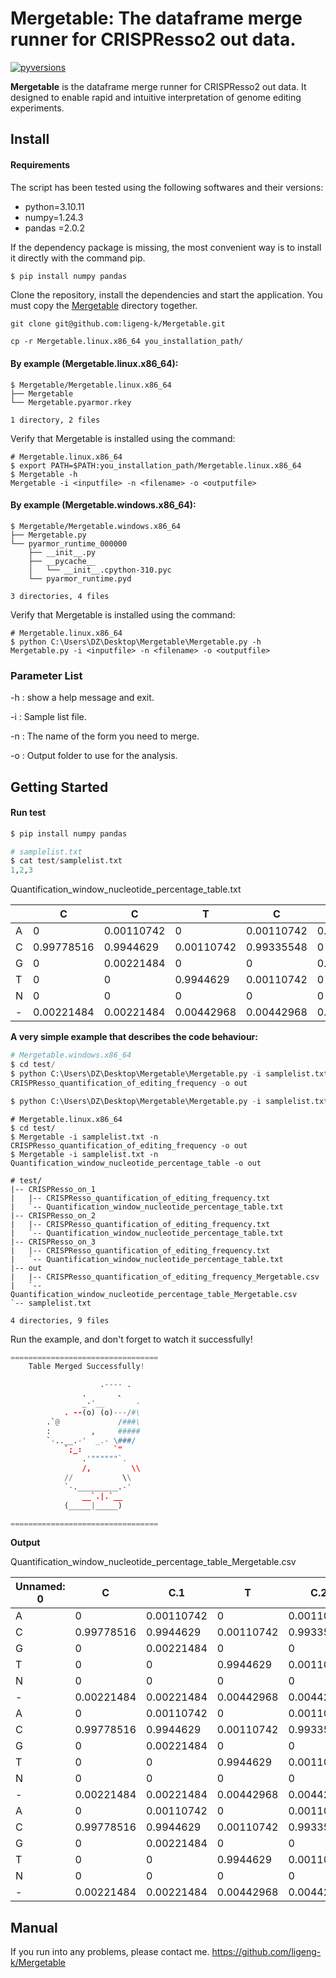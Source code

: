 

# Mergetable: The dataframe merge runner for CRISPResso2 out data.
[![pyversions](https://img.shields.io/badge/python-3-blue)]()

**Mergetable** is the dataframe merge runner for CRISPResso2 out data. It designed to enable rapid and intuitive interpretation of genome editing experiments.

## Install

#### Requirements

The script has been tested using the following softwares and their versions:

- python=3.10.11
- numpy=1.24.3
- pandas =2.0.2

If the dependency package is missing, the most convenient way is to install it directly with the command pip.

```python
$ pip install numpy pandas
```

Clone the repository, install the dependencies and start the application. You must copy the [Mergetable](https://github.com/ligeng-k/Mergetable) directory together.

```shell
git clone git@github.com:ligeng-k/Mergetable.git

cp -r Mergetable.linux.x86_64 you_installation_path/
```

#### By example (Mergetable.linux.x86_64):

```shell
$ Mergetable/Mergetable.linux.x86_64
├── Mergetable
└── Mergetable.pyarmor.rkey

1 directory, 2 files
```

Verify that Mergetable is installed using the command:

```shell
# Mergetable.linux.x86_64
$ export PATH=$PATH:you_installation_path/Mergetable.linux.x86_64
$ Mergetable -h
Mergetable -i <inputfile> -n <filename> -o <outputfile>
```

#### By example (Mergetable.windows.x86_64):

```shell
$ Mergetable/Mergetable.windows.x86_64
├── Mergetable.py
└── pyarmor_runtime_000000
    ├── __init__.py
    ├── __pycache__
    │   └── __init__.cpython-310.pyc
    └── pyarmor_runtime.pyd

3 directories, 4 files
```

Verify that Mergetable is installed using the command:

```shell
# Mergetable.linux.x86_64
$ python C:\Users\DZ\Desktop\Mergetable\Mergetable.py -h
Mergetable.py -i <inputfile> -n <filename> -o <outputfile>
```

### Parameter List

-h : show a help message and exit.

-i : Sample list file.

-n : The name of the form you need to merge.

-o : Output folder to use for the analysis.




## Getting Started

#### Run test

```python
$ pip install numpy pandas
```

```python
# samplelist.txt
$ cat test/samplelist.txt
1,2,3
```

Quantification_window_nucleotide_percentage_table.txt

|      | C          | C          | T          | C          | A          |
| ---- | ---------- | ---------- | ---------- | ---------- | ---------- |
| A    | 0          | 0.00110742 | 0          | 0.00110742 | 0.9944629  |
| C    | 0.99778516 | 0.9944629  | 0.00110742 | 0.99335548 | 0          |
| G    | 0          | 0.00221484 | 0          | 0          | 0.00110742 |
| T    | 0          | 0          | 0.9944629  | 0.00110742 | 0          |
| N    | 0          | 0          | 0          | 0          | 0          |
| -    | 0.00221484 | 0.00221484 | 0.00442968 | 0.00442968 | 0.00442968 |

**A very simple example that describes the code behaviour:**

```python
# Mergetable.windows.x86_64
$ cd test/
$ python C:\Users\DZ\Desktop\Mergetable\Mergetable.py -i samplelist.txt -n 
CRISPResso_quantification_of_editing_frequency -o out

$ python C:\Users\DZ\Desktop\Mergetable\Mergetable.py -i samplelist.txt -n Quantification_window_nucleotide_percentage_table -o out
```

```shell
# Mergetable.linux.x86_64
$ cd test/
$ Mergetable -i samplelist.txt -n CRISPResso_quantification_of_editing_frequency -o out
$ Mergetable -i samplelist.txt -n Quantification_window_nucleotide_percentage_table -o out

# test/
|-- CRISPResso_on_1
|   |-- CRISPResso_quantification_of_editing_frequency.txt
|   `-- Quantification_window_nucleotide_percentage_table.txt
|-- CRISPResso_on_2
|   |-- CRISPResso_quantification_of_editing_frequency.txt
|   `-- Quantification_window_nucleotide_percentage_table.txt
|-- CRISPResso_on_3
|   |-- CRISPResso_quantification_of_editing_frequency.txt
|   `-- Quantification_window_nucleotide_percentage_table.txt
|-- out
|   |-- CRISPResso_quantification_of_editing_frequency_Mergetable.csv
|   `-- Quantification_window_nucleotide_percentage_table_Mergetable.csv
`-- samplelist.txt

4 directories, 9 files
```


Run the example, and don't forget to watch it successfully!

```py
=================================
    Table Merged Successfully!

                    .---- .
                .       、
                _·'__       ·
            . --(o) (o)---/#\
        .`@             /###\
        :         ,     #####
        `-..__.-'  _.- \###/
            `;_:       `"
                .'""""""`.
                /,         \\
            //           \\
            `-._________.-'
                __`.|.`__
            (_____|_____)

=================================
```

**Output**

Quantification_window_nucleotide_percentage_table_Mergetable.csv

| Unnamed: 0 | C          | C.1        | T          | C.2        | A          | C.3        |
| ---------- | ---------- | ---------- | ---------- | ---------- | ---------- | ---------- |
| A          | 0          | 0.00110742 | 0          | 0.00110742 | 0.9944629  | 0          |
| C          | 0.99778516 | 0.9944629  | 0.00110742 | 0.99335548 | 0          | 0.99335548 |
| G          | 0          | 0.00221484 | 0          | 0          | 0.00110742 | 0.00110742 |
| T          | 0          | 0          | 0.9944629  | 0.00110742 | 0          | 0.00110742 |
| N          | 0          | 0          | 0          | 0          | 0          | 0          |
| -          | 0.00221484 | 0.00221484 | 0.00442968 | 0.00442968 | 0.00442968 | 0.00442968 |
| A          | 0          | 0.00110742 | 0          | 0.00110742 | 0.9944629  | 0          |
| C          | 0.99778516 | 0.9944629  | 0.00110742 | 0.99335548 | 0          | 0.99335548 |
| G          | 0          | 0.00221484 | 0          | 0          | 0.00110742 | 0.00110742 |
| T          | 0          | 0          | 0.9944629  | 0.00110742 | 0          | 0.00110742 |
| N          | 0          | 0          | 0          | 0          | 0          | 0          |
| -          | 0.00221484 | 0.00221484 | 0.00442968 | 0.00442968 | 0.00442968 | 0.00442968 |
| A          | 0          | 0.00110742 | 0          | 0.00110742 | 0.9944629  | 0          |
| C          | 0.99778516 | 0.9944629  | 0.00110742 | 0.99335548 | 0          | 0.99335548 |
| G          | 0          | 0.00221484 | 0          | 0          | 0.00110742 | 0.00110742 |
| T          | 0          | 0          | 0.9944629  | 0.00110742 | 0          | 0.00110742 |
| N          | 0          | 0          | 0          | 0          | 0          | 0          |
| -          | 0.00221484 | 0.00221484 | 0.00442968 | 0.00442968 | 0.00442968 | 0.00442968 |




## Manual

If you run into any problems, please contact me. https://github.com/ligeng-k/Mergetable
